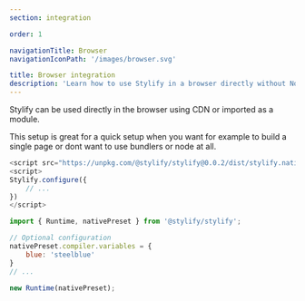 ```yaml
---
section: integration

order: 1

navigationTitle: Browser
navigationIconPath: '/images/browser.svg'

title: Browser integration
description: 'Learn how to use Stylify in a browser directly without Node.js and bundlers.'
---
```


Stylify can be used directly in the browser using CDN or imported as a module.

This setup is great for a quick setup when you want for example to build a single page or dont want to use bundlers or node at all.

```js
<script src="https://unpkg.com/@stylify/stylify@0.0.2/dist/stylify.native.min.js"></script>
<script>
Stylify.configure({
	// ...
})
</script>
```

```js
import { Runtime, nativePreset } from '@stylify/stylify';

// Optional configuration
nativePreset.compiler.variables = {
	blue: 'steelblue'
}
// ...

new Runtime(nativePreset);
```

